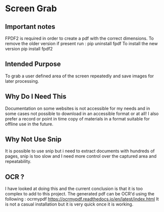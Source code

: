 # Screen Grab

## Important notes
FPDF2 is required in order to create a pdf with the correct dimensions.
To remove the older version if present run : pip uninstall fpdf
To install the new version pip install fpdf2

## Intended Purpose
To grab a user defined area of the screen repeatedly and save images for later processing.

## Why Do I Need This
Documentation on some websites is not accessible for my needs and in some cases not possible to download in an accessible format or at all!
I also prefer a record or point in time copy of materials in a format suitable for offline use in the future.

## Why Not Use Snip
It is possible to use snip but i need to extract documents with hundreds of pages, snip is too slow and I need more control over the captured area and repeatability.

## OCR ?
I have looked at doing this and the current conclusion is that it is too complex to add to this project.
The generated pdf can be OCR'd using the following :
ocrmypdf https://ocrmypdf.readthedocs.io/en/latest/index.html
It is not a casual installation but it is very quick once it is working.